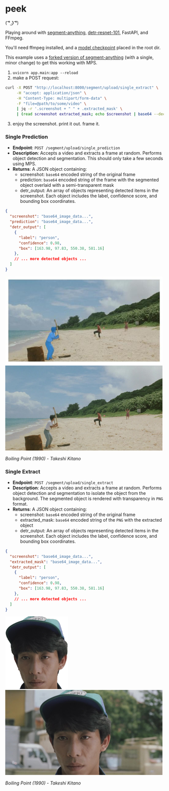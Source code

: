 # peek
( ͡° ͜ʖ ͡°)	

Playing around with [segment-anything](https://github.com/facebookresearch/segment-anything), [detr-resnet-101](https://huggingface.co/facebook/detr-resnet-101), FastAPI, and FFmpeg.

You'll need ffmpeg installed, and a [model checkpoint](https://github.com/facebookresearch/segment-anything#model-checkpoints) placed in the root dir.

This example uses a [forked version of segment-anything](https://github.com/0v00/segment-anything) (with a single, minor change) to get this working with MPS.

1. `uvicorn app.main:app --reload`
2. make a POST request:
```bash
curl -X POST "http://localhost:8000/segment/upload/single_extract" \
     -H "accept: application/json" \
     -H "Content-Type: multipart/form-data" \
     -F "file=@path/to/some/video" \
     | jq -r '.screenshot + " " + .extracted_mask' \
     | (read screenshot extracted_mask; echo $screenshot | base64 --decode > screenshot.jpg; echo $prediction | base64 --decode > extracted_mask.png)
```
3. enjoy the screenshot. print it out. frame it.


### Single Prediction

- **Endpoint**: `POST /segment/upload/single_prediction`
- **Description**: Accepts a video and extracts a frame at random. Performs object detection and segmentation. This should only take a few seconds using MPS.
- **Returns**: A JSON object containing:
    - screenshot: `base64` encoded string of the original frame
    - prediction: `base64` encoded string of the frame with the segmented object overlaid with a semi-transparent mask
    - detr_output: An array of objects representing detected items in the screenshot. Each object includes the label, confidence score, and bounding box coordinates.

```json
{
  "screenshot": "base64_image_data...",
  "prediction": "base64_image_data...",
  "detr_output": [
    {
      "label": "person",
      "confidence": 0.98,
      "box": [163.98, 97.83, 550.38, 581.16]
    },
    // ... more detected objects ...
  ]
}
```

<img src="prediction.jpg" alt="single prediction mask" width="500"/>
<img src="screenshot.jpg" alt="original screenshot" width="500"/>

_*Boiling Point (1990) - Takeshi Kitano*_

### Single Extract

- **Endpoint**: `POST /segment/upload/single_extract`
- **Description**: Accepts a video and extracts a frame at random. Performs object detection and segmentation to isolate the object from the background. The segmented object is rendered with transparency in `PNG` format.
- **Returns**: A JSON object containing:
    - screenshot: `base64` encoded string of the original frame
    - extracted_mask: `base64` encoded string of the `PNG` with the extracted object
    - detr_output: An array of objects representing detected items in the screenshot. Each object includes the label, confidence score, and bounding box coordinates.

```json
{
  "screenshot": "base64_image_data...",
  "extracted_mask": "base64_image_data...",
  "detr_output": [
    {
      "label": "person",
      "confidence": 0.98,
      "box": [163.98, 97.83, 550.38, 581.16]
    },
    // ... more detected objects ...
  ]
}
```

<img src="extracted.png" alt="extracted prediction" width="200"/>
<img src="extracted.jpg" alt="original screenshot" width="500"/>

_*Boiling Point (1990) - Takeshi Kitano*_